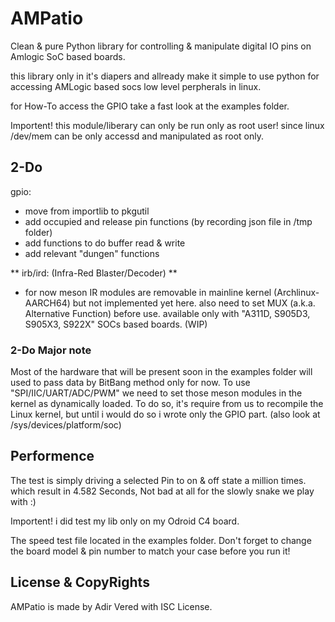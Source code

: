 # AMPatio
Clean & pure Python library for controlling & manipulate digital IO pins on Amlogic SoC based boards.

this library only in it's diapers and allready make it simple to use python for accessing
AMLogic based socs low level perpherals in linux.

for How-To access the GPIO take a fast look at the examples folder.

Importent! this module/liberary can only be run only as root user!
since linux /dev/mem can be only accessd and manipulated as root only.



## 2-Do
gpio:
- move from importlib to pkgutil
- add occupied and release pin functions (by recording json file in /tmp folder)
- add functions to do buffer read & write
- add relevant "dungen" functions

** irb/ird: (Infra-Red Blaster/Decoder) **
- for now meson IR modules are removable in mainline kernel (Archlinux-AARCH64) but not implemented yet here.
  also need to set MUX (a.k.a. Alternative Function) before use.
  available only with "A311D, S905D3, S905X3, S922X" SOCs based boards. (WIP) 

### 2-Do Major note
Most of the hardware that will be present soon in the examples folder will used to pass data by BitBang method only for now.
To use "SPI/IIC/UART/ADC/PWM" we need to set those meson modules in the kernel as dynamically loaded.
To do so, it's require from us to recompile the Linux kernel, but until i would do so i wrote only the GPIO part.
(also look at /sys/devices/platform/soc)



## Performence

The test is simply driving a selected Pin to on & off state a million times.
which result in 4.582 Seconds, Not bad at all for the slowly snake we play with :)

Importent! i did test my lib only on my Odroid C4 board.

The speed test file located in the examples folder.
Don't forget to change the board model & pin number to match your case before you run it!



## License & CopyRights

AMPatio is made by Adir Vered with ISC License.
